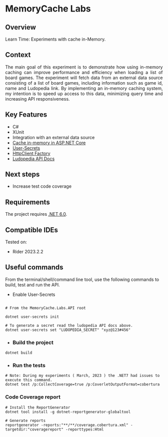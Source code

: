 # MemoryCache Labs

## Overview

Learn Time: Experiments with cache in-Memory.

## Context 

<div style="text-align: justify">
The main goal of this experiment is to demonstrate how using in-memory caching 
can improve performance and efficiency when loading a list of board games. The experiment 
will fetch data from an external data source consisting of a list of board games, 
including information such as game id, name and Ludopedia link. By implementing an in-memory 
caching system, my intention is to speed up access to this data, minimizing query time and 
increasing API responsiveness.
</div>
  
## Key Features

 - C#
 - XUnit
 - Integration with an external data source
 - [Cache in-memory in ASP.NET Core](https://learn.microsoft.com/en-us/aspnet/core/performance/caching/memory)
 - [User-Secrets](https://learn.microsoft.com/en-us/aspnet/core/security/app-secrets?view=aspnetcore-7.0&tabs=windows)
 - [HttpClient Factory](https://learn.microsoft.com/en-us/aspnet/core/fundamentals/http-requests?view=aspnetcore-7.0)
 - [Ludopedia API Docs](https://ludopedia.com.br/api/documentacao.html)

## Next steps

 - Increase test code coverage

## Requirements

The project requires [.NET 6.0](https://dotnet.microsoft.com/en-us/download/dotnet/6.0).

## Compatible IDEs

Tested on:

- Rider 2023.2.2

## Useful commands

From the terminal/shell/command line tool, use the following commands to build, test and run the API.

- Enable User-Secrets

```shell

# From the MemoryCache.Labs.API root

dotnet user-secrets init

# To generate a secret read the ludopedia API docs above.
dotnet user-secrets set "LUDOPEDIA_SECRET" "xyz@123#456"

```

- ### Build the project

```shell
dotnet build
```

- ### Run the tests

```shell
# Note: During my experiments ( March, 2023 ) the .NET7 had issues to execute this command.
dotnet test /p:CollectCoverage=true /p:CoverletOutputFormat=cobertura
```

### Code Coverage report

```shell
# Install the ReportGenerator
dotnet tool install -g dotnet-reportgenerator-globaltool
```

```shell
# Generate reports
reportgenerator -reports:"**/**/coverage.cobertura.xml" -targetdir:"coveragereport" -reporttypes:Html
```
